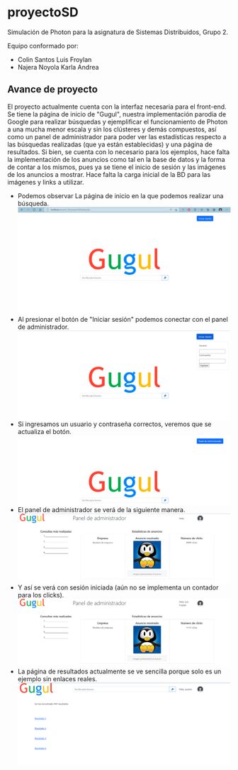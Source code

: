 # proyectoSD
Simulación de Photon para la asignatura de Sistemas Distribuidos, Grupo 2.

Equipo conformado por:
  - Colin Santos Luis Froylan
  - Najera Noyola Karla Andrea

## Avance de proyecto
El proyecto actualmente cuenta con la interfaz necesaria para el front-end.
Se tiene la página de inicio de "Gugul", nuestra implementación parodia de
Google para realizar búsquedas y ejemplificar el funcionamiento de Photon
a una mucha menor escala y sin los clústeres y demás compuestos, así como
un panel de administrador para poder ver las estadísticas respecto a las
búsquedas realizadas (que ya están establecidas) y una página de
resultados. Si bien, se cuenta con lo necesario para los ejemplos, hace
falta la implementación de los anuncios como tal en la base de datos
y la forma de contar a los mismos, pues ya se tiene el inicio de sesión
y las imágenes de los anuncios a mostrar. Hace falta la carga inicial
de la BD para las imágenes y links a utilizar.

* Podemos observar La página de inicio en la que podemos realizar una búsqueda.
<img src="https://github.com/suadero99/proyectoSD/blob/main/pruebasAvance/gugul_index.png" align="center"
     alt="Búsqueda de Gugul">
* Al presionar el botón de "Iniciar sesión" podemos conectar con el panel de administrador.
<img src="https://github.com/suadero99/proyectoSD/blob/main/pruebasAvance/gugul_slide.png" align="center"
     alt="Inicio de sesión">
* Si ingresamos un usuario y contraseña correctos, veremos que se actualiza el botón.
<img src="https://github.com/suadero99/proyectoSD/blob/main/pruebasAvance/boton_panel.png" align="center"
     alt="Inicio de sesión">
* El panel de administrador se verá de la siguiente manera.
<img src="https://github.com/suadero99/proyectoSD/blob/main/pruebasAvance/panel_admin.png" align="center"
     alt="Panel Admin">
* Y así se verá con sesión iniciada (aún no se implementa un contador para los clicks).
<img src="https://github.com/suadero99/proyectoSD/blob/main/pruebasAvance/admin_sesion.png" align="center"
     alt="Resultados">
* La página de resultados actualmente se ve sencilla porque solo es un ejemplo sin enlaces reales.
<img src="https://github.com/suadero99/proyectoSD/blob/main/pruebasAvance/resultados.png" align="center"
     alt="Resultados">
